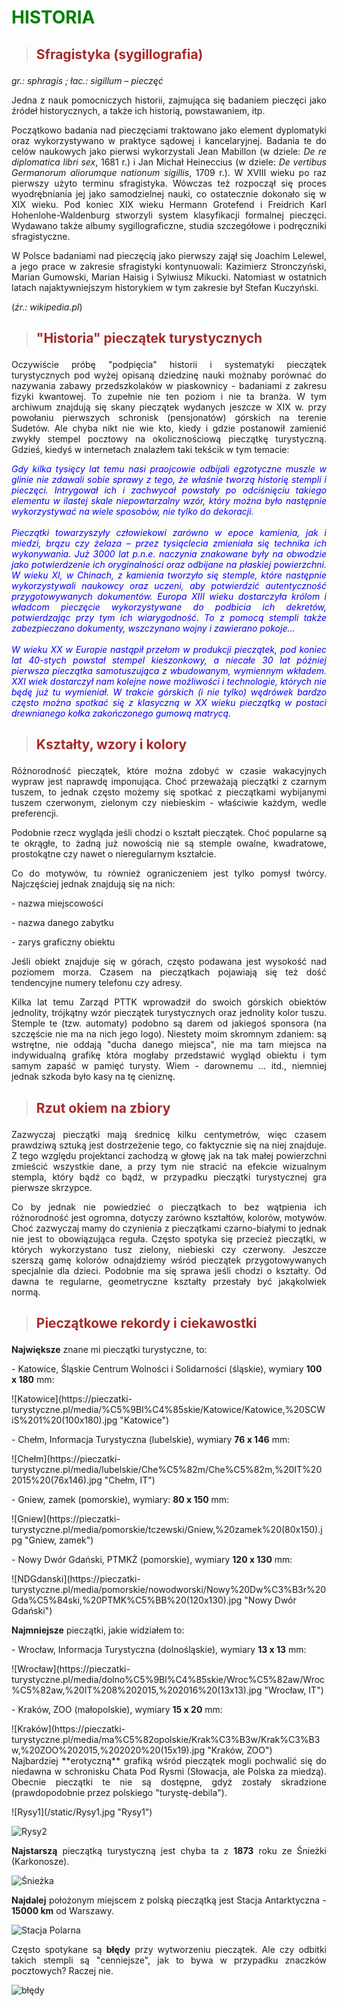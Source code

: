 # <p><span style="color:green">HISTORIA</span></p>

>## <p><span style="color:brown">Sfragistyka (sygillografia)</span>
*gr.: sphragis ; łac.: sigillum – pieczęć*</p>

<p><div style="text-align: justify">Jedna z nauk pomocniczych historii, zajmująca się badaniem pieczęci jako źródeł historycznych, a także ich historią, powstawaniem, itp.</p>
<p>Początkowo badania nad pieczęciami traktowano jako element dyplomatyki oraz wykorzystywano w praktyce sądowej i kancelaryjnej. Badania te do celów naukowych jako pierwsi wykorzystali Jean Mabillon (w dziele: <em>De re diplomatica libri sex</em>, 1681 r.) i Jan Michał Heineccius (w dziele: <em>De vertibus Germanorum aliorumque nationum sigillis</em>, 1709 r.). W XVIII wieku po raz pierwszy użyto terminu sfragistyka. Wówczas też rozpoczął się proces wyodrębniania jej jako samodzielnej nauki, co ostatecznie dokonało się w XIX wieku. Pod koniec XIX wieku Hermann Grotefend i Freidrich Karl Hohenlohe-Waldenburg stworzyli system klasyfikacji formalnej pieczęci. Wydawano także albumy sygillograficzne, studia szczegółowe i podręczniki sfragistyczne.</p>
<p>W Polsce badaniami nad pieczęcią jako pierwszy zajął się Joachim Lelewel, a jego prace w zakresie sfragistyki kontynuowali: Kazimierz Stronczyński, Marian Gumowski, Marian Haisig i Sylwiusz Mikucki. Natomiast w ostatnich latach najaktywniejszym historykiem w tym zakresie był Stefan Kuczyński.</p>
<p>(<em>źr.: wikipedia.pl</em>)</div></p>

>## <p><span style="color:brown">"Historia" pieczątek turystycznych</span></p>

<p><div style="text-align: justify">Oczywiście próbę "podpięcia" historii i systematyki pieczątek turystycznych pod wyżej opisaną dziedzinę nauki możnaby porównać do nazywania zabawy przedszkolaków w piaskownicy - badaniami z zakresu fizyki kwantowej. To zupełnie nie ten poziom i nie ta branża. W tym archiwum znajdują się skany pieczątek wydanych jeszcze w XIX w. przy powołaniu pierwszych schronisk (pensjonatów) górskich na terenie Sudetów. Ale chyba nikt nie wie kto, kiedy i gdzie postanowił zamienić zwykły stempel pocztowy na okolicznościową pieczątkę turystyczną. Gdzieś, kiedyś w internetach znalazłem taki tekścik w tym temacie:</p>

<p><span style="color:blue"><em>Gdy kilka tysięcy lat temu nasi praojcowie odbijali egzotyczne muszle w glinie nie zdawali sobie sprawy z tego, że właśnie tworzą historię stempli i pieczęci. Intrygował ich i zachwycał powstały po odciśnięciu takiego elementu w ilastej skale niepowtarzalny wzór, który można było następnie wykorzystywać na wiele sposobów, nie tylko do dekoracji.
<br>
<br>
Pieczątki towarzyszyły człowiekowi zarówno w epoce kamienia, jak i miedzi, brązu czy żelaza – przez tysiąclecia zmieniała się technika ich wykonywania. Już 3000 lat p.n.e. naczynia znakowane były na obwodzie jako potwierdzenie ich oryginalności oraz odbijane na płaskiej powierzchni. W wieku XI, w Chinach, z kamienia tworzyło się stemple, które następnie wykorzystywali naukowcy oraz uczeni, aby potwierdzić autentyczność przygotowywanych dokumentów. Europa XIII wieku dostarczyła królom i władcom pieczęcie wykorzystywane do podbicia ich dekretów, potwierdzając przy tym ich wiarygodność. To z pomocą stempli także zabezpieczano dokumenty, wszczynano wojny i zawierano pokoje...
<br>
<br>
W wieku XX w Europie nastąpił przełom w produkcji pieczątek, pod koniec lat 40-stych powstał stempel kieszonkowy, a niecałe 30 lat później pierwsza pieczątka samotuszująca z wbudowanym, wymiennym wkładem. XXI wiek dostarczył nam kolejne nowe możliwości i technologie, których nie będę już tu wymieniał. W trakcie górskich (i nie tylko) wędrówek bardzo często można spotkać się z klasyczną w XX wieku pieczątką w postaci drewnianego kołka zakończonego gumową matrycą.</em></span></div></p>

>## <p><span style="color:brown">Kształty, wzory i kolory</span></p>

<p><div style="text-align: justify">Różnorodność pieczątek, które można zdobyć w czasie wakacyjnych wypraw jest naprawdę imponująca. Choć przeważają pieczątki z czarnym tuszem, to jednak często możemy się spotkać z pieczątkami wybijanymi tuszem czerwonym, zielonym czy niebieskim - właściwie każdym, wedle preferencji.</p>
<p>Podobnie rzecz wygląda jeśli chodzi o kształt pieczątek. Choć popularne są te okrągłe, to żadną już nowością nie są stemple owalne, kwadratowe, prostokątne czy nawet o nieregularnym kształcie.</p>
<p>Co do motywów, tu również ograniczeniem jest tylko pomysł twórcy. Najczęściej jednak znajdują się na nich:</p>
<p>- nazwa miejscowości</p>
<p>- nazwa danego zabytku</p>
<p>- zarys graficzny obiektu</p>
<p>Jeśli obiekt znajduje się w górach, często podawana jest wysokość nad poziomem morza. Czasem na pieczątkach pojawiają się też dość tendencyjne numery telefonu czy adresy.​</p>

<p>Kilka lat temu Zarząd PTTK wprowadził do swoich górskich obiektów jednolity, trójkątny wzór pieczątek turystycznych oraz jednolity kolor tuszu. Stemple te (tzw. automaty) podobno są darem od jakiegoś sponsora (na szczęście nie ma na nich jego logo). Niestety moim skromnym zdaniem: są wstrętne, nie oddają "ducha danego miejsca", nie ma tam miejsca na indywidualną grafikę która mogłaby przedstawić wygląd obiektu i tym samym zapaść w pamięć turysty. Wiem - darownemu ... itd., niemniej jednak szkoda było kasy na tę cieniznę.</div></p>

>## <p><span style="color:brown">Rzut okiem na zbiory</span></p>

<p><div style="text-align: justify">Zazwyczaj pieczątki mają średnicę kilku centymetrów, więc czasem prawdziwą sztuką jest dostrzeżenie tego, co faktycznie się na niej znajduje. Z tego względu projektanci zachodzą w głowę jak na tak małej powierzchni zmieścić wszystkie dane, a przy tym nie stracić na efekcie wizualnym stempla, który bądź co bądź, w przypadku pieczątki turystycznej gra pierwsze skrzypce.</p>
<p>Co by jednak nie powiedzieć o pieczątkach to bez wątpienia ich różnorodność jest ogromna, dotyczy zarówno kształtów, kolorów, motywów. Choć zazwyczaj mamy do czynienia z pieczątkami czarno-białymi to jednak nie jest to obowiązująca reguła. Często spotyka się przecież pieczątki, w których wykorzystano tusz zielony, niebieski czy czerwony. Jeszcze szerszą gamę kolorów odnajdziemy wśród pieczątek przygotowywanych specjalnie dla dzieci. Podobnie ma się sprawa jeśli chodzi o kształty. Od dawna te regularne, geometryczne kształty przestały być jakąkolwiek normą.</div></p>

>## <p><span style="color:brown">Pieczątkowe rekordy i ciekawostki</span></p>

**Największe** znane mi pieczątki turystyczne, to:</p>
<p>- Katowice, Śląskie Centrum Wolności i Solidarności (śląskie), wymiary <strong>100 x 180</strong> mm:</p>
![Katowice](https://pieczatki-turystyczne.pl/media/%C5%9Bl%C4%85skie/Katowice/Katowice,%20SCWiS%201%20(100x180).jpg "Katowice")

<p>- Chełm, Informacja Turystyczna (lubelskie), wymiary <strong>76 x 146</strong> mm:</p>
![Chełm](https://pieczatki-turystyczne.pl/media/lubelskie/Che%C5%82m/Che%C5%82m,%20IT%202015%20(76x146).jpg "Chełm, IT")

<p>- Gniew, zamek (pomorskie), wymiary: <strong>80 x 150</strong> mm:</p>
![Gniew](https://pieczatki-turystyczne.pl/media/pomorskie/tczewski/Gniew,%20zamek%20(80x150).jpg "Gniew, zamek")

<p>- Nowy Dwór Gdański, PTMKŻ (pomorskie), wymiary <strong>120 x 130</strong> mm:</p>
![NDGdanski](https://pieczatki-turystyczne.pl/media/pomorskie/nowodworski/Nowy%20Dw%C3%B3r%20Gda%C5%84ski,%20PTMK%C5%BB%20(120x130).jpg "Nowy Dwór Gdański")</p>

**Najmniejsze** pieczątki, jakie widziałem to:</p>
<p>- Wrocław, Informacja Turystyczna (dolnośląskie), wymiary <strong>13 x 13</strong> mm:</p>
![Wrocław](https://pieczatki-turystyczne.pl/media/dolno%C5%9Bl%C4%85skie/Wroc%C5%82aw/Wroc%C5%82aw,%20IT%208%202015,%202016%20(13x13).jpg "Wrocław, IT")

<p>- Kraków, ZOO (małopolskie), wymiary <strong>15 x 20</strong> mm:</p>
![Kraków](https://pieczatki-turystyczne.pl/media/ma%C5%82opolskie/Krak%C3%B3w/Krak%C3%B3w,%20ZOO%202015,%202020%20(15x19).jpg "Kraków, ZOO")

<div style="text-align: justify">Najbardziej **erotyczną** grafiką wśród pieczątek mogli pochwalić się do niedawna w schronisku Chata Pod Rysmi (Słowacja, ale Polska za miedzą). Obecnie pieczątki te nie są dostępne, gdyż zostały skradzione (prawdopodobnie przez polskiego "turystę-debila").</p>
![Rysy1](/static/Rysy1.jpg "Rysy1")</p>

![Rysy2](/static/Rysy2.jpg "Rysy2")</p>

**Najstarszą** pieczątką turystyczną jest chyba ta z **1873** roku ze Śnieżki (Karkonosze).</p>
![Śnieżka](https://pieczatki-turystyczne.pl/media/dolno%C5%9Bl%C4%85skie/karkonoski/Karkonosze,%20%C5%9Anie%C5%BCka%201873.jpg "Śnieżka")

**Najdalej** położonym miejscem z polską pieczątką jest Stacja Antarktyczna - **15000 km** od Warszawy.</p>
![Stacja Polarna](https://pieczatki-turystyczne.pl/media/zza%20granicy/Antarktyka,%20Polska%20Stacja%20Arctowski.jpg "Stacja Polarna")

Często spotykane są **błędy** przy wytworzeniu pieczątek. Ale czy odbitki takich stempli są "cenniejsze", jak to bywa w przypadku znaczków pocztowych? Raczej nie.</div></p>
![błędy](/static/błędy.jpg "błędy")</p>